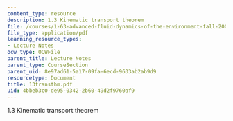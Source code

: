 ```yaml
---
content_type: resource
description: 1.3 Kinematic transport theorem
file: /courses/1-63-advanced-fluid-dynamics-of-the-environment-fall-2002/4bbeb3c0de9503422b6049d2f9760af9_13transthm.pdf
file_type: application/pdf
learning_resource_types:
- Lecture Notes
ocw_type: OCWFile
parent_title: Lecture Notes
parent_type: CourseSection
parent_uid: 8e97ad61-5a17-09fa-6ecd-9633ab2ab9d9
resourcetype: Document
title: 13transthm.pdf
uid: 4bbeb3c0-de95-0342-2b60-49d2f9760af9
---
```

1.3 Kinematic transport theorem